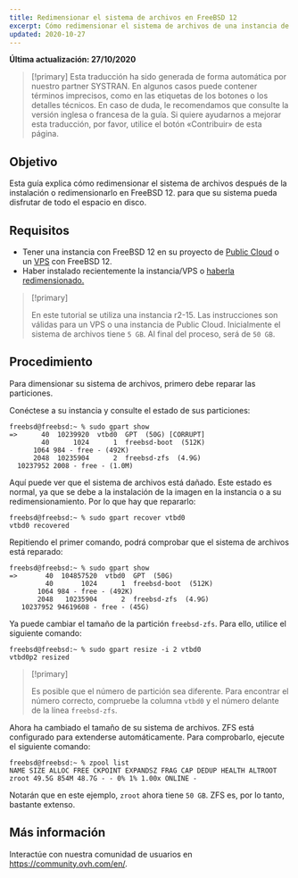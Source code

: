 ```yaml
---
title: Redimensionar el sistema de archivos en FreeBSD 12
excerpt: Cómo redimensionar el sistema de archivos de una instancia de Public Cloud o de un VPS con FreeBSD 12
updated: 2020-10-27
---
```


**Última actualización: 27/10/2020**

> [!primary]
> Esta traducción ha sido generada de forma automática por nuestro partner SYSTRAN. En algunos casos puede contener términos imprecisos, como en las etiquetas de los botones o los detalles técnicos. En caso de duda, le recomendamos que consulte la versión inglesa o francesa de la guía. Si quiere ayudarnos a mejorar esta traducción, por favor, utilice el botón «Contribuir» de esta página.
> 

## Objetivo

Esta guía explica cómo redimensionar el sistema de archivos después de la instalación o redimensionarlo en FreeBSD 12. para que su sistema pueda disfrutar de todo el espacio en disco.

## Requisitos

 * Tener una instancia con FreeBSD 12 en su proyecto de [Public Cloud](https://www.ovhcloud.com/es/public-cloud/) o un [VPS](https://www.ovhcloud.com/es/vps/) con FreeBSD 12.
 * Haber instalado recientemente la instancia/VPS o [haberla redimensionado.](/pages/platform/public-cloud/resize_of_an_instance)

> [!primary]
>
> En este tutorial se utiliza una instancia r2-15. Las instrucciones son válidas para un VPS o una instancia de Public Cloud. Inicialmente el sistema de archivos tiene `5 GB`. Al final del proceso, será de `50 GB`.
>

## Procedimiento

Para dimensionar su sistema de archivos, primero debe reparar las particiones.

Conéctese a su instancia y consulte el estado de sus particiones:

```
freebsd@freebsd:~ % sudo gpart show
=>      40  10239920  vtbd0  GPT  (50G) [CORRUPT]
        40      1024      1  freebsd-boot  (512K)
      1064 984 - free - (492K)
      2048  10235904      2  freebsd-zfs  (4.9G)
  10237952 2008 - free - (1.0M)
```

Aquí puede ver que el sistema de archivos está dañado. Este estado es normal, ya que se debe a la instalación de la imagen en la instancia o a su redimensionamiento. Por lo que hay que repararlo:

```
freebsd@freebsd:~ % sudo gpart recover vtbd0
vtbd0 recovered
```

Repitiendo el primer comando, podrá comprobar que el sistema de archivos está reparado:

```
freebsd@freebsd:~ % sudo gpart show
=>       40  104857520  vtbd0  GPT  (50G)
         40       1024      1  freebsd-boot  (512K)
       1064 984 - free - (492K)
       2048   10235904      2  freebsd-zfs  (4.9G)
   10237952 94619608 - free - (45G)
```

Ya puede cambiar el tamaño de la partición `freebsd-zfs`. Para ello, utilice el siguiente comando:

```
freebsd@freebsd:~ % sudo gpart resize -i 2 vtbd0
vtbd0p2 resized
```

> [!primary]
>
> Es posible que el número de partición sea diferente. Para encontrar el número correcto, compruebe la columna `vtbd0` y el número delante de la línea `freebsd-zfs`.
>

Ahora ha cambiado el tamaño de su sistema de archivos. ZFS está configurado para extenderse automáticamente. Para comprobarlo, ejecute el siguiente comando:

```
freebsd@freebsd:~ % zpool list
NAME SIZE ALLOC FREE CKPOINT EXPANDSZ FRAG CAP DEDUP HEALTH ALTROOT
zroot 49.5G 854M 48.7G - - 0% 1% 1.00x ONLINE -
```

Notarán que en este ejemplo, `zroot` ahora tiene `50 GB`. ZFS es, por lo tanto, bastante extenso.

## Más información

Interactúe con nuestra comunidad de usuarios en <https://community.ovh.com/en/>.
